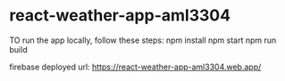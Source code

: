 # react-weather-app-aml3304
TO run the app locally, follow these steps:
npm install
npm start
npm run build 

firebase deployed url: https://react-weather-app-aml3304.web.app/
